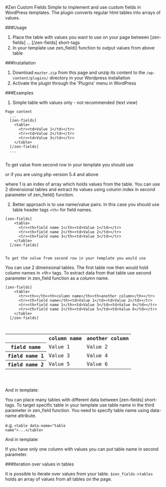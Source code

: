 #Zen Custom Fields
Simple to implement and use custom fields in WordPress templates. The plugin converts regular html tables into arrays of
 values.

###Usage
1. Place the table with values you want to use on your page between [zen-fields] ... [/zen-fields] short-tags
2. In your template use zen_field() function to output values from above table

###Installation
1. Download `mazter.zip` from this page and unzip its content to the `/wp-content/plugins/` directory in your Wordpress 
installation
2. Activate the plugin through the 'Plugins' menu in WordPress

###Examples
1. Simple table with values only - not recommended (text view)
  <pre><code>Page content
  ...
  [zen-fields]
    &lt;table&gt;
      &lt;tr&gt;&lt;td&gt;Value 1&lt;/td&gt;&lt;/tr&gt;
      &lt;tr&gt;&lt;td&gt;Value 2&lt;/td&gt;&lt;/tr&gt;
      &lt;tr&gt;&lt;td&gt;Value 3&lt;/td&gt;&lt;/tr&gt;
    &lt;/table&gt;
  [/zen-fields]
  ...
  </code></pre>
  
  To get value from second row in your template you should use

  <code><?php echo zen_field(1) ?></code>
  
  or if you are using php version 5.4 and above 
  
  <code><?= zen_field(1) ?></code>

  where 1 is an index of array which holds values from the table. You can use 2 dimensional tables and extract its
  values using column index in second parameter of zen_field() function.

2. Better approach is to use name/value pairs. In this case you should use table header tags <code>&lt;th&gt;</code> for
 field names.
  <pre><code>[zen-fields]
    &lt;table&gt;
      &lt;tr&gt;&lt;th&gt;field name 1&lt;/th&gt;&lt;td&gt;Value 1&lt;/td&gt;&lt;/tr&gt;
      &lt;tr&gt;&lt;th&gt;field name 2&lt;/th&gt;&lt;td&gt;Value 2&lt;/td&gt;&lt;/tr&gt;
      &lt;tr&gt;&lt;th&gt;field name 3&lt;/th&gt;&lt;td&gt;Value 3&lt;/td&gt;&lt;/tr&gt;
    &lt;/table&gt;
  [/zen-fields]
  </code></pre>
    To get the value from second row in your template you would use

  <code><?php echo zen_field('field name 2') ?></code>

   You can use 2 dimensional tables. The first table row then would hold column names in &lt;th&gt; tags. To extract
    data from that table use second parameter in zen_field function as a column name.
    
  <pre><code>[zen-fields]
    &lt;table&gt;
      &lt;tr&gt;&lt;th&gt;&lt;/th&gt;&lt;th&gt;column name&lt;/th&gt;&lt;th&gt;another column&lt;/th&gt;&lt;/tr&gt;
      &lt;tr&gt;&lt;th&gt;field name&lt;/th&gt;&lt;td&gt;Value 1&lt;/td&gt;&lt;td&gt;Value 2&lt;/td&gt;&lt;/tr&gt;
      &lt;tr&gt;&lt;th&gt;field name 1&lt;/th&gt;&lt;td&gt;Value 3&lt;/td&gt;&lt;td&gt;Value 4&lt;/td&gt;&lt;/tr&gt;
      &lt;tr&gt;&lt;th&gt;field name 2&lt;/th&gt;&lt;td&gt;Value 5&lt;/td&gt;&lt;td&gt;Value 6&lt;/td&gt;&lt;/tr&gt;
    &lt;/table&gt;
  [/zen-fields]
  
      <table>
        <tr><th></th><th>column name</th><th>another column</th></tr>
        <tr><th>field name</th><td>Value 1</td><td>Value 2</td></tr>
        <tr><th>field name 1</th><td>Value 3</td><td>Value 4</td></tr>
        <tr><th>field name 2</th><td>Value 5</td><td>Value 6</td></tr>
      </table>
  </code></pre>
  
  And in template:
  
 <code><?php echo zen_field('field name','column name') ?></code>

You can place many tables with different data between [zen-fields] short-tags. To target specific table in your template
use table name in the third parameter in zen_field function. You need to specify table name using data-name attribute.

e.g. <code>&lt;table data-name=&quot;table name&quot;&gt;...&lt;/table&gt;</code>

And in template:

<code><?php echo zen_field('field name','column name', 'table name') ?></code>

If you have only one column with values you can put table name in second parameter.

###Iteration over values in tables

It is possible to iterate over values from your table. <code>$zen_fields->tables</code> holds an array of values from
all tables on the page.